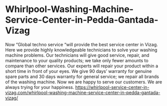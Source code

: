 # Whirlpool-Washing-Machine-Service-Center-in-Pedda-Gantada-Vizag
Now “Global techno service “will provide the best service center in Vizag. Here we provide highly knowledgeable technicians to solve your washing machine problems. Our technicians will give good service, repair, and maintenance to your quality products; we take only fewer amounts to compare than other services. Our experts will repair your product within a short time in front of your eyes. We give 90 days’ warranty for genuine spare parts and 30 days warranty for general service; we repair all brands of the washing machine. Now we are happy to serve our customers. We are always trying for your happiness.  https://whirlpool-service-center-in-vizag.com/whirlpool-washing-machine-service-center-in-pedda-gantada-vizag/

